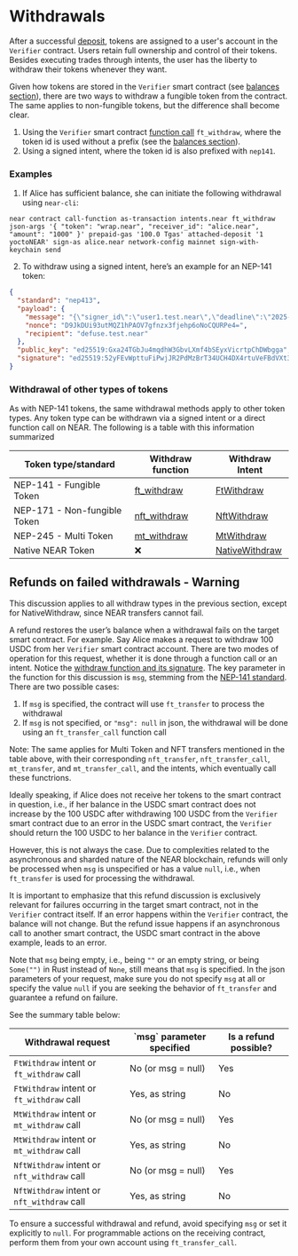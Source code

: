 # Withdrawals

After a successful [deposit](deposits.md), tokens are assigned to a user's account in the `Verifier` contract. Users retain full ownership and control of their tokens. Besides executing trades through intents, the user has the liberty to withdraw their tokens whenever they want.

Given how tokens are stored in the `Verifier` smart contract (see [balances section](balances-and-identifying-your-token.md)), there are two ways to withdraw a fungible token from the contract. The same applies to non-fungible tokens, but the difference shall become clear.

1. Using the `Verifier` smart contract [function call](https://near.github.io/intents/defuse/tokens/nep141/trait.FungibleTokenWithdrawer.html#tymethod.ft_withdraw) `ft_withdraw`, where the token id is used without a prefix (see the [balances section](balances-and-identifying-your-token.md)).
2. Using a signed intent, where the token id is also prefixed with `nep141`.

### Examples

1. If Alice has sufficient balance, she can initiate the following withdrawal using `near-cli`:

```
near contract call-function as-transaction intents.near ft_withdraw json-args '{ "token": "wrap.near", "receiver_id": "alice.near", "amount": "1000" }' prepaid-gas '100.0 Tgas' attached-deposit '1 yoctoNEAR' sign-as alice.near network-config mainnet sign-with-keychain send
```

2. To withdraw using a signed intent, here’s an example for an NEP-141 token:

```json
{
  "standard": "nep413",
  "payload": {
    "message": "{\"signer_id\":\"user1.test.near\",\"deadline\":\"2025-05-20T13:29:34.360380Z\",\"intents\":[{\"intent\":\"ft_withdraw\",\"token\":\"wrap.near\",\"receiver_id\":\"alice.near\",\"amount\":\"1000\"}]}",
    "nonce": "D9JkDUi93utMQZ1hPAOV7gfnzx3fjehp6oNoCQURPe4=",
    "recipient": "defuse.test.near"
  },
  "public_key": "ed25519:Gxa24TGbJu4mqdhW3GbvLXmf4bSEyxVicrtpChDWbgga",
  "signature": "ed25519:52yFEvWpttuFiPwjJR2PdMzBrT34UCH4DX4rtuVeFBdVXt3C4ndA8Xxe7BczHuyC1ACqB24de97oW5U8YUty7omF"
}
```

### Withdrawal of other types of tokens

As with NEP-141 tokens, the same withdrawal methods apply to other token types. Any token type can be withdrawn via a signed intent or a direct function call on NEAR. The following is a table with this information summarized

| Token type/standard          | Withdraw function                                                                                                                | Withdraw Intent                                                                                        |
| ---------------------------- | -------------------------------------------------------------------------------------------------------------------------------- | ------------------------------------------------------------------------------------------------------ |
| NEP-141 - Fungible Token     | [ft\_withdraw](https://near.github.io/intents/defuse/tokens/nep141/trait.FungibleTokenWithdrawer.html#tymethod.ft_withdraw)      | [FtWithdraw](https://near.github.io/intents/defuse_core/intents/tokens/struct.FtWithdraw.html)         |
| NEP-171 - Non-fungible Token | [nft\_withdraw](https://near.github.io/intents/defuse/tokens/nep171/trait.NonFungibleTokenWithdrawer.html#tymethod.nft_withdraw) | [NftWithdraw](https://near.github.io/intents/defuse_core/intents/tokens/struct.NftWithdraw.html)       |
| NEP-245 - Multi Token        | [mt\_withdraw](https://near.github.io/intents/defuse/tokens/nep245/trait.MultiTokenWithdrawer.html#tymethod.mt_withdraw)         | [MtWithdraw](https://near.github.io/intents/defuse_core/intents/tokens/struct.MtWithdraw.html)         |
| Native NEAR Token            | ❌                                                                                                                                | [NativeWithdraw](https://near.github.io/intents/defuse_core/intents/tokens/struct.NativeWithdraw.html) |

## Refunds on failed withdrawals - Warning

This discussion applies to all withdraw types in the previous section, except for NativeWithdraw, since NEAR transfers cannot fail.

A refund restores the user’s balance when a withdrawal fails on the target smart contract. For example. Say Alice makes a request to withdraw 100 USDC from her `Verifier` smart contract account. There are two modes of operation for this request, whether it is done through a function call or an intent. Notice the [withdraw function and its signature](https://near.github.io/intents/defuse/tokens/nep141/trait.FungibleTokenWithdrawer.html#tymethod.ft_withdraw). The key parameter in the function for this discussion is `msg`, stemming from the [NEP-141 standard](https://nomicon.io/Standards/Tokens/FungibleToken/Core). There are two possible cases:

1. If `msg` is specified, the contract will use `ft_transfer` to process the withdrawal
2. If `msg` is not specified, or `"msg": null` in json, the withdrawal will be done using an `ft_transfer_call` function call

Note: The same applies for Multi Token and NFT transfers mentioned in the table above, with their corresponding `nft_transfer`, `nft_transfer_call`, `mt_transfer`, and `mt_transfer_call`, and the intents, which eventually call these functrions.

Ideally speaking, if Alice does not receive her tokens to the smart contract in question, i.e., if her balance in the USDC smart contract does not increase by the 100 USDC after withdrawing 100 USDC from the `Verifier` smart contract due to an error in the USDC smart contract, the `Verifier` should return the 100 USDC to her balance in the `Verifier` contract.&#x20;

However, this is not always the case. Due to complexities related to the asynchronous and sharded nature of the NEAR blockchain, refunds will only be processed when `msg` is unspecified or has a value `null`, i.e., when `ft_transfer` is used for processing the withdrawal.

It is important to emphasize that this refund discussion is exclusively relevant for failures occurring in the target smart contract, not in the `Verifier` contract itself. If an error happens within the `Verifier` contract, the balance will not change. But the refund issue happens if an asynchronous call to another smart contract, the USDC smart contract in the above example, leads to an error.

Note that `msg` being empty, i.e., being `""` or an empty string, or being `Some("")` in Rust instead of `None`, still means that `msg` is specified. In the json parameters of your request, make sure you do not specify `msg` at all or specify the value  `null` if you are seeking the behavior of `ft_transfer` and guarantee a refund on failure.

See the summary table below:

| Withdrawal request                          | \`msg\` parameter specified | Is a refund possible? |
| ------------------------------------------- | --------------------------- | --------------------- |
| `FtWithdraw` intent or `ft_withdraw` call   | No (or msg = null)          | Yes                   |
| `FtWithdraw` intent or `ft_withdraw` call   | Yes, as string              | No                    |
| `MtWithdraw` intent or `mt_withdraw` call   | No (or msg = null)          | Yes                   |
| `MtWithdraw` intent or `mt_withdraw` call   | Yes, as string              | No                    |
| `NftWithdraw` intent or `nft_withdraw` call | No (or msg = null)          | Yes                   |
| `NftWithdraw` intent or `nft_withdraw` call | Yes, as string              | No                    |

To ensure a successful withdrawal and refund, avoid specifying `msg` or set it explicitly to `null`. For programmable actions on the receiving contract, perform them from your own account using `ft_transfer_call`.
